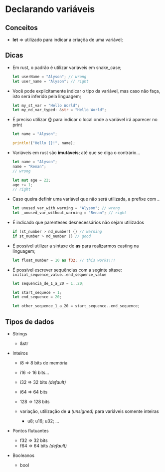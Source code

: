 # Declarando variáveis

## Conceitos

- **let** ⇒ utilizado para indicar a criaçõa de uma variável;

## Dicas
- Em rust, o padrão é utilizar variáveis em snake_case;
  ```rust
  let userName = "Alyson"; // wrong
  let user_name = "Alyson"; // right
  ```

- Você pode explicitamente indicar o tipo da variável, mas caso não faça, isto será inferido pela linguagem;
  ```rust
  let my_st_var = "Hello World";
  let my_nd_var_typed: &str = "Hello World";
  ```

- É preciso utilizar **{}** para indicar o local onde a variável irá aparecer no print
  ```rust
  let name = "Alyson";

  println!("Hello {}!", name);
  ```

- Variáveis em rust são **imutáveis**; até que se diga o contrário...
  ```rust
  let name = "Alyson";
  name = "Renan";
  // wrong

  let mut age = 22;
  age += 1;
  // right
  ```

- Caso queira definir uma variável que não será utilizada, a prefixe com **_**
  ```rust
  let unused_var_with_warning = "Alyson"; // wrong
  let _unused_var_without_warning = "Renan"; // right
  ```

- É indicado que parenteses desnecessários não sejam utilizados
  ```rust
  if (st_number > nd_number) {} // warning
  if st_number > nd_number {} // good
  ```

- É possível utilizar a sintaxe de **as** para realizarmos casting na linguagem;
  ```rust
  let float_number = 10 as f32; // this works!!!
  ```

- É possível escrever sequências com a seginte sitaxe: `initial_sequence_value..end_sequence_value`
  ```rust
  let sequencia_de_1_a_20 = 1..20;

  let start_sequece = 1;
  let end_sequence = 20;

  let other_sequence_1_a_20 = start_sequence..end_sequence;
  ```
## Tipos de dados

- Strings
  - &str

- Inteiros
  - i8 ⇒ 8 bits de memória
  - i16 ⇒ 16 bits...
  - i32 ⇒ 32 bits _(default)_
  - i64 ⇒ 64 bits
  - 128 ⇒ 128 bits

  - variação, utilização de __u__ *(unsigned)* para variáveis somente inteiras
    - u8; u16; u32; ...

- Pontos flutuantes
  - f32 ⇒ 32 bits
  - f64 ⇒ 64 bits _(default)_

- Booleanos
  - bool